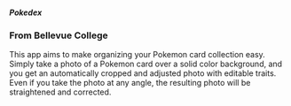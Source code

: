##### Pokedex
### From Bellevue College
This app aims to make organizing your Pokemon card collection easy. Simply take a photo of a Pokemon card over a solid color background, and you get an automatically cropped and adjusted photo with editable traits. Even if you take the photo at any angle, the resulting photo will be straightened and corrected.
